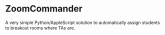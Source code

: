# ZoomCommander

A very simple Python/AppleScript solution to automatically assign students to breakout rooms where TAs are.
